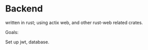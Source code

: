 # Backend

written in rust; using actix web, and other rust-web related crates.


Goals: 

Set up jwt, database.

